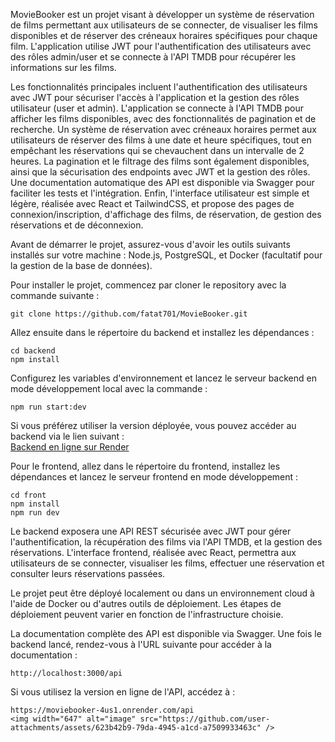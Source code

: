 
MovieBooker est un projet visant à développer un système de réservation de films permettant aux utilisateurs de se connecter, de visualiser les films disponibles et de réserver des créneaux horaires spécifiques pour chaque film. L'application utilise JWT pour l'authentification des utilisateurs avec des rôles admin/user et se connecte à l'API TMDB pour récupérer les informations sur les films.

Les fonctionnalités principales incluent l'authentification des utilisateurs avec JWT pour sécuriser l'accès à l'application et la gestion des rôles utilisateur (user et admin). L'application se connecte à l'API TMDB pour afficher les films disponibles, avec des fonctionnalités de pagination et de recherche. Un système de réservation avec créneaux horaires permet aux utilisateurs de réserver des films à une date et heure spécifiques, tout en empêchant les réservations qui se chevauchent dans un intervalle de 2 heures. La pagination et le filtrage des films sont également disponibles, ainsi que la sécurisation des endpoints avec JWT et la gestion des rôles. Une documentation automatique des API est disponible via Swagger pour faciliter les tests et l'intégration. Enfin, l'interface utilisateur est simple et légère, réalisée avec React et TailwindCSS, et propose des pages de connexion/inscription, d'affichage des films, de réservation, de gestion des réservations et de déconnexion.

Avant de démarrer le projet, assurez-vous d'avoir les outils suivants installés sur votre machine : Node.js, PostgreSQL, et Docker (facultatif pour la gestion de la base de données).

Pour installer le projet, commencez par cloner le repository avec la commande suivante :

```
git clone https://github.com/fatat701/MovieBooker.git
```

Allez ensuite dans le répertoire du backend et installez les dépendances :

```
cd backend
npm install
```

Configurez les variables d'environnement et lancez le serveur backend en mode développement local avec la commande :

```
npm run start:dev
```

Si vous préférez utiliser la version déployée, vous pouvez accéder au backend via le lien suivant :  
[Backend en ligne sur Render](https://moviebooker-4us1.onrender.com)

Pour le frontend, allez dans le répertoire du frontend, installez les dépendances et lancez le serveur frontend en mode développement :

```
cd front
npm install
npm run dev
```

Le backend exposera une API REST sécurisée avec JWT pour gérer l'authentification, la récupération des films via l'API TMDB, et la gestion des réservations. L'interface frontend, réalisée avec React, permettra aux utilisateurs de se connecter, visualiser les films, effectuer une réservation et consulter leurs réservations passées.

Le projet peut être déployé localement ou dans un environnement cloud à l'aide de Docker ou d'autres outils de déploiement. Les étapes de déploiement peuvent varier en fonction de l'infrastructure choisie.

La documentation complète des API est disponible via Swagger. Une fois le backend lancé, rendez-vous à l'URL suivante pour accéder à la documentation :  
```
http://localhost:3000/api
```

Si vous utilisez la version en ligne de l'API, accédez à :  
```
https://moviebooker-4us1.onrender.com/api
<img width="647" alt="image" src="https://github.com/user-attachments/assets/623b42b9-79da-4945-a1cd-a7509933463c" />
